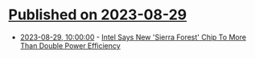 # [Published on 2023-08-29](index.md)

* [2023-08-29, 10:00:00](https://hardware.slashdot.org/story/23/08/29/0039248/intel-says-new-sierra-forest-chip-to-more-than-double-power-efficiency?utm_source=rss1.0mainlinkanon&utm_medium=feed) - [Intel Says New 'Sierra Forest' Chip To More Than Double Power Efficiency](https://hardware.slashdot.org/story/23/08/29/0039248/intel-says-new-sierra-forest-chip-to-more-than-double-power-efficiency?utm_source=rss1.0mainlinkanon&utm_medium=feed)
